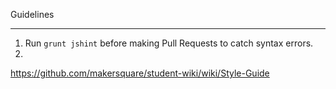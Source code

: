 Guidelines

-----

1. Run `grunt jshint` before making Pull Requests to catch syntax errors.
2. 

https://github.com/makersquare/student-wiki/wiki/Style-Guide
